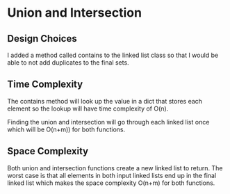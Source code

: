 # Union and Intersection

## Design Choices

I added a method called contains to the linked list class so that I would be able to not add duplicates to the final sets.

## Time Complexity

The contains method will look up the value in a dict that stores each element so the lookup will have time complexity of O(n).

Finding the union and intersection will go through each linked list once which will be O(n+m)) for both functions.

## Space Complexity

Both union and intersection functions create a new linked list to return. The worst case is that all elements in both input linked lists end up in the final linked list which makes the space complexity O(n+m) for both functions.
